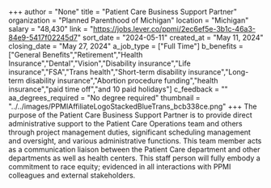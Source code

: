 +++
author = "None"
title = "Patient Care Business Support Partner"
organization = "Planned Parenthood of Michigan"
location = "Michigan"
salary = "48,430"
link = "https://jobs.lever.co/ppmi/2ec6ef5e-3b1c-46a3-84e9-5417f02245d7"
sort_date = "2024-05-11"
created_at = "May 11, 2024"
closing_date = "May 27, 2024"
a_job_type = ["Full Time"]
b_benefits = ["General Benefits","Retirement","Health Insurance","Dental","Vision","Disability insurance","Life insurance","FSA","Trans health","Short-term disability insurance","Long-term disability insurance","Abortion procedure funding","health insurance","paid time off","and 10 paid holidays"]
c_feedback = ""
aa_degrees_required = "No degree required"
thumbnail = "../../images/PPMIAffiliateLogoStackedBlueTrans_bcb338ce.png"
+++
The purpose of the Patient Care Business Support Partner is to provide direct administrative support to the Patient Care Operations team and others through project management duties, significant scheduling management and oversight, and various administrative functions. This team member acts as a communication liaison between the Patient Care department and other departments as well as health centers.  This staff person will fully embody a commitment to race equity; evidenced in all interactions with PPMI colleagues and external stakeholders.